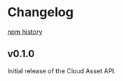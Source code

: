 # Changelog

[npm history][1]

[1]: https://www.npmjs.com/package/@google-cloud/asset?activeTab=versions

## v0.1.0

Initial release of the Cloud Asset API.

